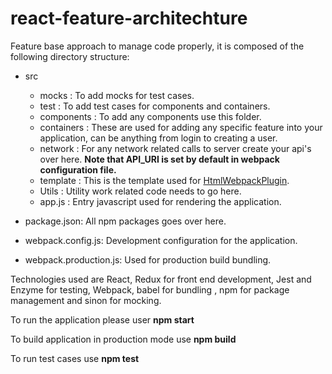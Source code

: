 # react-feature-architechture

Feature base approach to manage code properly, it is composed of the
following directory structure:

 * src
    * mocks : To add mocks for test cases.
    * test : To add test cases for components and containers.
    * components : To add any components use this folder.
    * containers : These are used for adding any specific feature into your application, can be anything from login to creating a user.
    * network : For any network related calls to server create your api's over here. **Note that API_URI is set by default in webpack configuration file.**
    * template : This is the template used for <a href="https://webpack.js.org/plugins/html-webpack-plugin/" target="_blank">HtmlWebpackPlugin</a>.
    * Utils : Utility work related code needs to go here.
    * app.js : Entry javascript used for rendering the application.

 * package.json: All npm packages goes over here.
 
 * webpack.config.js: Development configuration for the application.
 * webpack.production.js: Used for production build bundling.
 
 
Technologies used are React, Redux for front end development, Jest and Enzyme for testing, Webpack, babel for bundling , npm for package management and sinon for mocking. 
 
     
To run the application please user **npm start**</br>

To build application in production mode use **npm build**
    
To run test cases use **npm test**
    
    
     
   
